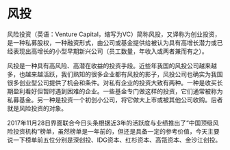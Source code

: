 # 风投
风险投资（英语：Venture Capital，缩写为VC）简称风投，又译称为创业投资，是一种私募股权，一种融资形式，由公司或基金提供给被认为具有高增长潜力或已经表现出高增长的小型早期新兴公司（员工数量，年收入或两者兼而有之）。  

风投是一种具有高风险、高潜在收益的投资手段。近些年我国的风投公司越来越多，也越来越活跃，我们熟知的很多企业都有风投的影子，风投公司也确实为我国很多创业型公司提供了机会和条件。对私有企业的投资大致有两种。一种是收买长期盈利看好但暂时遇到困难的企业。一些基金专门做这样的投资，它们通常被称为私募基金。另一种是投资一个初创小公司，将它做大上市或被其他公司收购。后者就是风险投资的对象。  

2017年11月28日界面联合今日头条根据近3年的活跃度与业绩推出了“中国顶级风险投资机构”榜单，虽然榜单是一年前的，但还是具备一定的参考价值，今天主要说一下榜单前五位分别是深创投、IDG资本、红杉资本、高瓴资本、金沙江创投。   

